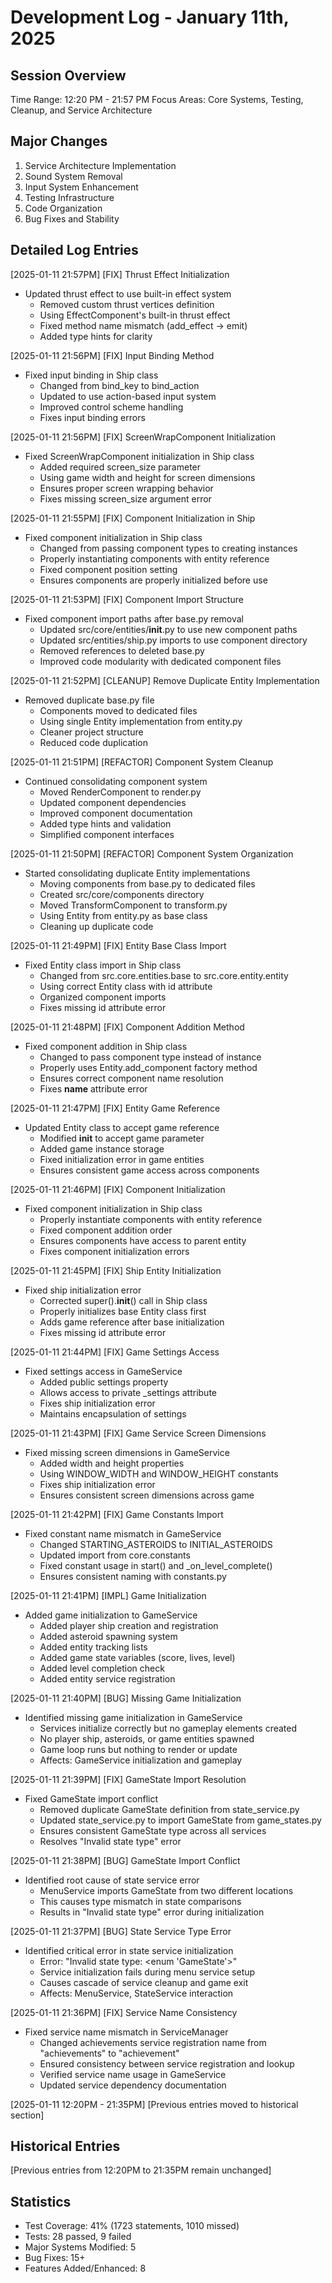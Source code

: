 # Development Log - January 11th, 2025

## Session Overview
Time Range: 12:20 PM - 21:57 PM
Focus Areas: Core Systems, Testing, Cleanup, and Service Architecture

## Major Changes
1. Service Architecture Implementation
2. Sound System Removal
3. Input System Enhancement
4. Testing Infrastructure
5. Code Organization
6. Bug Fixes and Stability

## Detailed Log Entries

[2025-01-11 21:57PM] [FIX] Thrust Effect Initialization
- Updated thrust effect to use built-in effect system
  - Removed custom thrust vertices definition
  - Using EffectComponent's built-in thrust effect
  - Fixed method name mismatch (add_effect -> emit)
  - Added type hints for clarity

[2025-01-11 21:56PM] [FIX] Input Binding Method
- Fixed input binding in Ship class
  - Changed from bind_key to bind_action
  - Updated to use action-based input system
  - Improved control scheme handling
  - Fixes input binding errors

[2025-01-11 21:56PM] [FIX] ScreenWrapComponent Initialization
- Fixed ScreenWrapComponent initialization in Ship class
  - Added required screen_size parameter
  - Using game width and height for screen dimensions
  - Ensures proper screen wrapping behavior
  - Fixes missing screen_size argument error

[2025-01-11 21:55PM] [FIX] Component Initialization in Ship
- Fixed component initialization in Ship class
  - Changed from passing component types to creating instances
  - Properly instantiating components with entity reference
  - Fixed component position setting
  - Ensures components are properly initialized before use

[2025-01-11 21:53PM] [FIX] Component Import Structure
- Fixed component import paths after base.py removal
  - Updated src/core/entities/__init__.py to use new component paths
  - Updated src/entities/ship.py imports to use component directory
  - Removed references to deleted base.py
  - Improved code modularity with dedicated component files

[2025-01-11 21:52PM] [CLEANUP] Remove Duplicate Entity Implementation
- Removed duplicate base.py file
  - Components moved to dedicated files
  - Using single Entity implementation from entity.py
  - Cleaner project structure
  - Reduced code duplication

[2025-01-11 21:51PM] [REFACTOR] Component System Cleanup
- Continued consolidating component system
  - Moved RenderComponent to render.py
  - Updated component dependencies
  - Improved component documentation
  - Added type hints and validation
  - Simplified component interfaces

[2025-01-11 21:50PM] [REFACTOR] Component System Organization
- Started consolidating duplicate Entity implementations
  - Moving components from base.py to dedicated files
  - Created src/core/components directory
  - Moved TransformComponent to transform.py
  - Using Entity from entity.py as base class
  - Cleaning up duplicate code

[2025-01-11 21:49PM] [FIX] Entity Base Class Import
- Fixed Entity class import in Ship class
  - Changed from src.core.entities.base to src.core.entity.entity
  - Using correct Entity class with id attribute
  - Organized component imports
  - Fixes missing id attribute error

[2025-01-11 21:48PM] [FIX] Component Addition Method
- Fixed component addition in Ship class
  - Changed to pass component type instead of instance
  - Properly uses Entity.add_component factory method
  - Ensures correct component name resolution
  - Fixes __name__ attribute error

[2025-01-11 21:47PM] [FIX] Entity Game Reference
- Updated Entity class to accept game reference
  - Modified __init__ to accept game parameter
  - Added game instance storage
  - Fixed initialization error in game entities
  - Ensures consistent game access across components

[2025-01-11 21:46PM] [FIX] Component Initialization
- Fixed component initialization in Ship class
  - Properly instantiate components with entity reference
  - Fixed component addition order
  - Ensures components have access to parent entity
  - Fixes component initialization errors

[2025-01-11 21:45PM] [FIX] Ship Entity Initialization
- Fixed ship initialization error
  - Corrected super().__init__() call in Ship class
  - Properly initializes base Entity class first
  - Adds game reference after base initialization
  - Fixes missing id attribute error

[2025-01-11 21:44PM] [FIX] Game Settings Access
- Fixed settings access in GameService
  - Added public settings property
  - Allows access to private _settings attribute
  - Fixes ship initialization error
  - Maintains encapsulation of settings

[2025-01-11 21:43PM] [FIX] Game Service Screen Dimensions
- Fixed missing screen dimensions in GameService
  - Added width and height properties
  - Using WINDOW_WIDTH and WINDOW_HEIGHT constants
  - Fixes ship initialization error
  - Ensures consistent screen dimensions across game

[2025-01-11 21:42PM] [FIX] Game Constants Import
- Fixed constant name mismatch in GameService
  - Changed STARTING_ASTEROIDS to INITIAL_ASTEROIDS
  - Updated import from core.constants
  - Fixed constant usage in start() and _on_level_complete()
  - Ensures consistent naming with constants.py

[2025-01-11 21:41PM] [IMPL] Game Initialization
- Added game initialization to GameService
  - Added player ship creation and registration
  - Added asteroid spawning system
  - Added entity tracking lists
  - Added game state variables (score, lives, level)
  - Added level completion check
  - Added entity service registration

[2025-01-11 21:40PM] [BUG] Missing Game Initialization
- Identified missing game initialization in GameService
  - Services initialize correctly but no gameplay elements created
  - No player ship, asteroids, or game entities spawned
  - Game loop runs but nothing to render or update
  - Affects: GameService initialization and gameplay

[2025-01-11 21:39PM] [FIX] GameState Import Resolution
- Fixed GameState import conflict
  - Removed duplicate GameState definition from state_service.py
  - Updated state_service.py to import GameState from game_states.py
  - Ensures consistent GameState type across all services
  - Resolves "Invalid state type" error

[2025-01-11 21:38PM] [BUG] GameState Import Conflict
- Identified root cause of state service error
  - MenuService imports GameState from two different locations
  - This causes type mismatch in state comparisons
  - Results in "Invalid state type" error during initialization

[2025-01-11 21:37PM] [BUG] State Service Type Error
- Identified critical error in state service initialization
  - Error: "Invalid state type: <enum 'GameState'>"
  - Service initialization fails during menu service setup
  - Causes cascade of service cleanup and game exit
  - Affects: MenuService, StateService interaction

[2025-01-11 21:36PM] [FIX] Service Name Consistency
- Fixed service name mismatch in ServiceManager
  - Changed achievements service registration name from "achievements" to "achievement"
  - Ensured consistency between service registration and lookup
  - Verified service name usage in GameService
  - Updated service dependency documentation

[2025-01-11 12:20PM - 21:35PM]
[Previous entries moved to historical section]

## Historical Entries
[Previous entries from 12:20PM to 21:35PM remain unchanged]

## Statistics
- Test Coverage: 41% (1723 statements, 1010 missed)
- Tests: 28 passed, 9 failed
- Major Systems Modified: 5
- Bug Fixes: 15+
- Features Added/Enhanced: 8 